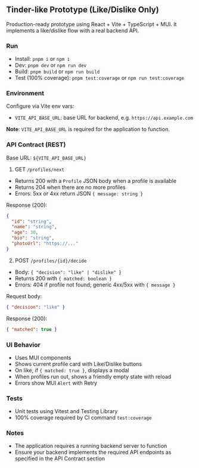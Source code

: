 ## Tinder-like Prototype (Like/Dislike Only)

Production-ready prototype using React + Vite + TypeScript + MUI. It implements a like/dislike flow with a real backend API.

### Run

- Install: `pnpm i` or `npm i`
- Dev: `pnpm dev` or `npm run dev`
- Build: `pnpm build` or `npm run build`
- Test (100% coverage): `pnpm test:coverage` or `npm run test:coverage`

### Environment

Configure via Vite env vars:

- `VITE_API_BASE_URL`: base URL for backend, e.g. `https://api.example.com`

**Note**: `VITE_API_BASE_URL` is required for the application to function.

### API Contract (REST)

Base URL: `${VITE_API_BASE_URL}`

1) GET `/profiles/next`
- Returns 200 with a `Profile` JSON body when a profile is available
- Returns 204 when there are no more profiles
- Errors: 5xx or 4xx return JSON `{ message: string }`

Response (200):
```json
{
  "id": "string",
  "name": "string",
  "age": 30,
  "bio": "string",
  "photoUrl": "https://..."
}
```

2) POST `/profiles/{id}/decide`
- Body: `{ "decision": "like" | "dislike" }`
- Returns 200 with `{ matched: boolean }`
- Errors: 404 if profile not found; generic 4xx/5xx with `{ message }`

Request body:
```json
{ "decision": "like" }
```

Response (200):
```json
{ "matched": true }
```

### UI Behavior
- Uses MUI components
- Shows current profile card with Like/Dislike buttons
- On like, if `{ matched: true }`, displays a modal
- When profiles run out, shows a friendly empty state with reload
- Errors show MUI `Alert` with Retry

### Tests
- Unit tests using Vitest and Testing Library
- 100% coverage required by CI command `test:coverage`

### Notes
- The application requires a running backend server to function
- Ensure your backend implements the required API endpoints as specified in the API Contract section
